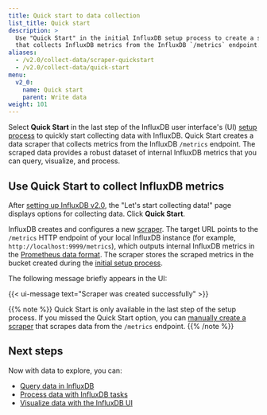 ```yaml
---
title: Quick start to data collection
list_title: Quick start
description: >
  Use "Quick Start" in the initial InfluxDB setup process to create a scraper
  that collects InfluxDB metrics from the InfluxDB `/metrics` endpoint.
aliases:
  - /v2.0/collect-data/scraper-quickstart
  - /v2.0/collect-data/quick-start
menu:
  v2_0:
    name: Quick start
    parent: Write data
weight: 101
---
```


Select **Quick Start** in the last step of the InfluxDB user interface's (UI)
[setup process](/v2.0/get-started/#set-up-influxdb) to quickly start collecting data with InfluxDB.
Quick Start creates a data scraper that collects metrics from the InfluxDB `/metrics` endpoint.
The scraped data provides a robust dataset of internal InfluxDB metrics that you can query, visualize, and process.

## Use Quick Start to collect InfluxDB metrics
After [setting up InfluxDB v2.0](/v2.0/get-started/#set-up-influxdb),
the "Let's start collecting data!" page displays options for collecting data.
Click **Quick Start**.

InfluxDB creates and configures a new [scraper](/v2.0/write-data/scrape-data/).
The target URL points to the `/metrics` HTTP endpoint of your local InfluxDB instance
(for example, `http://localhost:9999/metrics`), which outputs internal InfluxDB
metrics in the [Prometheus data format](https://prometheus.io/docs/instrumenting/exposition_formats/).
The scraper stores the scraped metrics in the bucket created during the
[initial setup process](/v2.0/get-started/#set-up-influxdb).

The following message briefly appears in the UI:

{{< ui-message text="Scraper was created successfully" >}}

{{% note %}}
Quick Start is only available in the last step of the setup process.
If you missed the Quick Start option, you can [manually create a scraper](/v2.0/write-data/scrape-data)
that scrapes data from the `/metrics` endpoint.
{{% /note %}}

## Next steps
Now with data to explore, you can:

- [Query data in InfluxDB](/v2.0/query-data)
- [Process data with InfluxDB tasks](/v2.0/process-data)
- [Visualize data with the InfluxDB UI](/v2.0/visualize-data)
